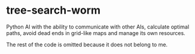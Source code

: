 # tree-search-worm
Python AI with the ability to communicate with other AIs, calculate optimal paths, avoid dead ends in grid-like maps and manage its own resources.

The rest of the code is omitted because it does not belong to me.

